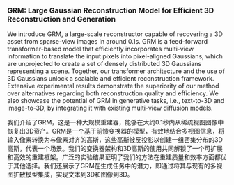 ### GRM: Large Gaussian Reconstruction Model for Efficient 3D Reconstruction and Generation

We introduce GRM, a large-scale reconstructor capable of recovering a 3D asset from sparse-view images in around 0.1s. GRM is a feed-forward transformer-based model that efficiently incorporates multi-view information to translate the input pixels into pixel-aligned Gaussians, which are unprojected to create a set of densely distributed 3D Gaussians representing a scene. Together, our transformer architecture and the use of 3D Gaussians unlock a scalable and efficient reconstruction framework. Extensive experimental results demonstrate the superiority of our method over alternatives regarding both reconstruction quality and efficiency. We also showcase the potential of GRM in generative tasks, i.e., text-to-3D and image-to-3D, by integrating it with existing multi-view diffusion models.

我们介绍了GRM，这是一种大规模重建器，能够在大约0.1秒内从稀疏视图图像中恢复出3D资产。GRM是一个基于前馈变换器的模型，有效地结合多视图信息，将输入像素转换为与像素对齐的高斯，这些高斯被反投影以创建一组密集分布的3D高斯，代表一个场景。我们的变换器架构和3D高斯的使用共同解锁了一个可扩展和高效的重建框架。广泛的实验结果证明了我们的方法在重建质量和效率方面都优于其他选择。我们还展示了GRM在生成任务中的潜力，即通过将其与现有的多视图扩散模型集成，实现文本到3D和图像到3D。
